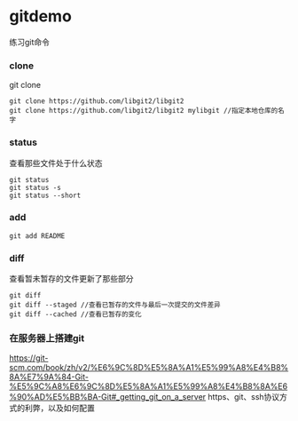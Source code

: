 # gitdemo
练习git命令

### clone 
git clone <url>
```
git clone https://github.com/libgit2/libgit2
git clone https://github.com/libgit2/libgit2 mylibgit //指定本地仓库的名字
```
### status
查看那些文件处于什么状态
```
git status
git status -s
git status --short
```

### add
```
git add README
```

### diff
查看暂未暂存的文件更新了那些部分
```
git diff
git diff --staged //查看已暂存的文件与最后一次提交的文件差异
git diff --cached //查看已暂存的变化
```


### 在服务器上搭建git
https://git-scm.com/book/zh/v2/%E6%9C%8D%E5%8A%A1%E5%99%A8%E4%B8%8A%E7%9A%84-Git-%E5%9C%A8%E6%9C%8D%E5%8A%A1%E5%99%A8%E4%B8%8A%E6%90%AD%E5%BB%BA-Git#_getting_git_on_a_server
https、git、ssh协议方式的利弊，以及如何配置
